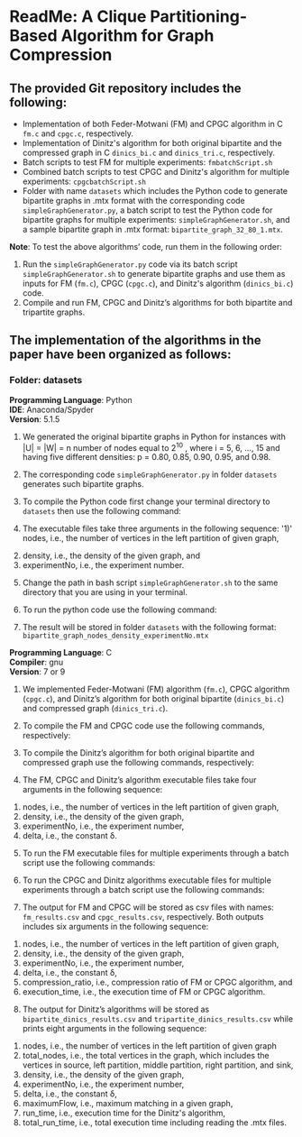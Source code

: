


# ReadMe: A Clique Partitioning-Based Algorithm for Graph Compression

## The provided Git repository includes the following:

- Implementation of both Feder-Motwani (FM) and CPGC algorithm in C `fm.c` and `cpgc.c`, respectively.
- Implementation of Dinitz's algorithm for both original bipartite and the compressed graph in C `dinics_bi.c` and `dinics_tri.c`, respectively.
- Batch scripts to test FM for multiple experiments: `fmbatchScript.sh`
- Combined batch scripts to test CPGC and Dinitz's algorithm for multiple experiments: `cpgcbatchScript.sh`
- Folder with name `datasets` which includes the Python code to generate bipartite graphs in .mtx format with the corresponding code `simpleGraphGenerator.py`, a batch script to test the Python code for bipartite graphs for multiple experiments: `simpleGraphGenerator.sh`, and a sample bipartite graph in .mtx format: `bipartite_graph_32_80_1.mtx`.

**Note**: To test the above algorithms’ code, run them in the following order:

1. Run the `simpleGraphGenerator.py` code via its batch script `simpleGraphGenerator.sh` to generate bipartite graphs and use them as inputs for FM (`fm.c`), CPGC (`cpgc.c`), and Dinitz's algorithm (`dinics_bi.c`) code.
2. Compile and run FM, CPGC and Dinitz’s algorithms for both bipartite and tripartite graphs.


## The implementation of the algorithms in the paper have been organized as follows:

### Folder: datasets

**Programming Language**: Python  
**IDE**: Anaconda/Spyder  
**Version**: 5.1.5

1. We generated the original bipartite graphs in Python for instances with |U| = |W| = n number of nodes equal to 2<sup>10</sup>
, where i = 5, 6, ..., 15 and having five different densities: p = 0.80, 0.85, 0.90, 0.95, and 0.98.

2. The corresponding code `simpleGraphGenerator.py` in folder `datasets` generates such bipartite graphs.

3. To compile the Python code first change your terminal directory to `datasets` then use the following command:


4. The executable files take three arguments in the following sequence:
'1)' nodes, i.e., the number of vertices in the left partition of given graph,
2) density, i.e., the density of the given graph, and
3) experimentNo, i.e., the experiment number.

5. Change the path in bash script `simpleGraphGenerator.sh` to the same directory that you are using in your terminal.

6. To run the python code use the following command:

7. The result will be stored in folder `datasets` with the following format:
`bipartite_graph_nodes_density_experimentNo.mtx`

**Programming Language**: C  
**Compiler**: gnu  
**Version**: 7 or 9

1. We implemented Feder-Motwani (FM) algorithm (`fm.c`), CPGC algorithm (`cpgc.c`), and Dinitz’s algorithm for both original bipartite (`dinics_bi.c`) and compressed graph (`dinics_tri.c`).

2. To compile the FM and CPGC code use the following commands, respectively:

3. To compile the Dinitz’s algorithm for both original bipartite and compressed graph use the following commands, respectively:

4. The FM, CPGC and Dinitz’s algorithm executable files take four arguments in the following sequence:
1) nodes, i.e., the number of vertices in the left partition of given graph,
2) density, i.e., the density of the given graph,
3) experimentNo, i.e., the experiment number,
4) delta, i.e., the constant δ.

5. To run the FM executable files for multiple experiments through a batch script use the following commands:

6. To run the CPGC and Dinitz algorithms executable files for multiple experiments through a batch script use the following commands:

7. The output for FM and CPGC will be stored as csv files with names: `fm_results.csv` and `cpgc_results.csv`, respectively. Both outputs includes six arguments in the following sequence:
1) nodes, i.e., the number of vertices in the left partition of given graph,
2) density, i.e., the density of the given graph,
3) experimentNo, i.e., the experiment number,
4) delta, i.e., the constant δ,
5) compression_ratio, i.e., compression ratio of FM or CPGC algorithm, and
6) execution_time, i.e., the execution time of FM or CPGC algorithm.

8. The output for Dinitz’s algorithms will be stored as `bipartite_dinics_results.csv` and `tripartite_dinics_results.csv` while prints eight arguments in the following sequence:
1) nodes, i.e., the number of vertices in the left partition of given graph
2) total_nodes, i.e., the total vertices in the graph, which includes the vertices in source, left partition, middle partition, right partition, and sink,
3) density, i.e., the density of the given graph,
4) experimentNo, i.e., the experiment number,
5) delta, i.e., the constant δ,
6) maximumFlow, i.e., maximum matching in a given graph,
7) run_time, i.e., execution time for the Dinitz's algorithm,
8) total_run_time, i.e., total execution time including reading the .mtx files.







